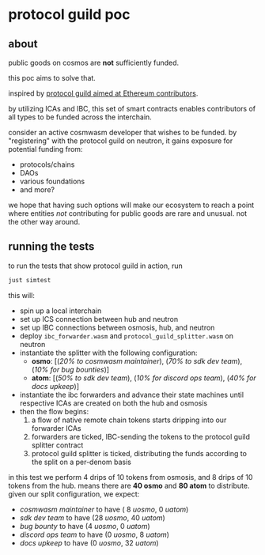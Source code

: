 # protocol guild poc

## about

public goods on cosmos are **not** sufficiently funded.

this poc aims to solve that.

inspired by [protocol guild aimed at Ethereum contributors](https://protocol-guild.readthedocs.io/en/latest/index.html).

by utilizing ICAs and IBC, this set of smart contracts enables contributors of all types to be funded across the interchain.

consider an active cosmwasm developer that wishes to be funded. by "registering" with the protocol guild on neutron, it gains exposure for potential funding from:

- protocols/chains
- DAOs
- various foundations
- and more?

we hope that having such options will make our ecosystem to reach a point where entities _not_ contributing for public goods are rare and unusual. not the other way around.

## running the tests

to run the tests that show protocol guild in action, run
```sh
just simtest
```

this will:

- spin up a local interchain
- set up ICS connection between hub and neutron
- set up IBC connections between osmosis, hub, and neutron
- deploy `ibc_forwarder.wasm` and `protocol_guild_splitter.wasm` on neutron
- instantiate the splitter with the following configuration:
  - **osmo**: [(_20% to cosmwasm maintainer_), (_70% to sdk dev team_), (_10% for bug bounties_)]
  - **atom**: [(_50% to sdk dev team_), (_10% for discord ops team_), (_40% for docs upkeep_)]
- instantiate the ibc forwarders and advance their state machines until respective ICAs are created on both the hub and osmosis
- then the flow begins:
    1. a flow of native remote chain tokens starts dripping into our forwarder ICAs
    1. forwarders are ticked, IBC-sending the tokens to the protocol guild splitter contract
    1. protocol guild splitter is ticked, distributing the funds according to the split on a per-denom basis

in this test we perform 4 drips of 10 tokens from osmosis, and 8 drips of 10 tokens from the hub.
means there are **40 osmo** and **80 atom** to distribute. given our split configuration, we expect:
- _cosmwasm maintainer_ to have ( 8 _uosmo_, 0 _uatom_)
- _sdk dev team_ to have (28  _uosmo_, 40 _uatom_)
- _bug bounty_ to have (4 _uosmo_, 0 _uatom_)
- _discord ops team_ to have (0 _uosmo_, 8 _uatom_)
- _docs upkeep_ to have (0 _uosmo_, 32 _uatom_)
